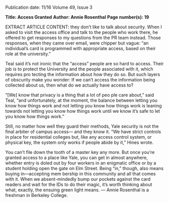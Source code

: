 Publication date: 11/16
Volume 49, Issue 3

**Title: Access Granted**
**Author: Annie Rosenthal**
**Page number(s): 19**

EXTRACT ARTICLE CONTENT:
they don’t like to talk about security. When I asked to 
visit the access office and talk to the people who work 
there, he offered to get responses to my questions from 
the PR team instead. Those responses, when they came 
over email, were chipper but vague: “an individual’s 
card is programmed with appropriate access, based on 
their role at the university.”


Teal said it’s not ironic that the “access” people are 
so hard to access. Their job is to protect the University 
and the people associated with it, which requires pro­
tecting the information about how they do so. But such 
layers of obscurity make you wonder: If we can’t access 
the information being collected about us, then what do 
we actually have access to?


“[We] know that privacy is a thing that a lot of peo­
ple care about,” said Teal, “and unfortunately, at the 
moment, the balance between letting you know how 
things work and not letting you know how things work 
is leaning towards not letting you know how things work 
until we know it’s safe to let you know how things work.”


Still, no matter how well they guard their methods, 
Yale security is not the final arbiter of campus access—
and they know it. “We have strict controls in place for 
residential colleges but, like any access control system, 
or physical key, the system only works if people abide 
by it,” Hines wrote.


You can’t file down the tooth of a master key any­
more. But once you’re granted access to a place like 
Yale, you can get in almost anywhere, whether entry is 
doled out by four workers in an enigmatic office or by 
a student holding open the gate on Elm Street. Being 
“in,” though, also means buying in—accepting mem­
bership in this community and all that comes with it. 
When we absent-mindedly bump our pockets against 
the card readers and wait for the IDs to do their magic, 
it’s worth thinking about what, exactly, the ensuing 
green light means.
— Annie Rosenthal is a freshman
in Berkeley College.